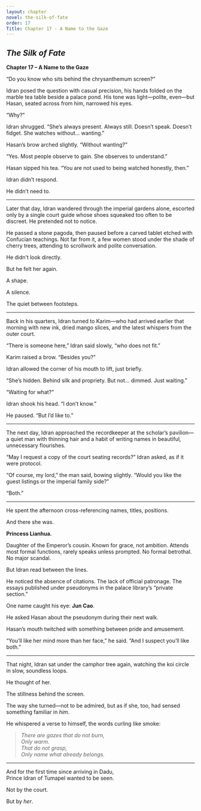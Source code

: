 ```yaml
---
layout: chapter
novel: the-silk-of-fate
order: 17
Title: Chapter 17 - A Name to the Gaze
---
```


## *The Silk of Fate*  
**Chapter 17 – A Name to the Gaze**

“Do you know who sits behind the chrysanthemum screen?”

Idran posed the question with casual precision, his hands folded on the marble tea table beside a palace pond. His tone was light—polite, even—but Hasan, seated across from him, narrowed his eyes.

“Why?”

Idran shrugged. “She’s always present. Always still. Doesn’t speak. Doesn’t fidget. She watches without... wanting.”

Hasan’s brow arched slightly. “Without wanting?”

“Yes. Most people observe to gain. She observes to understand.”

Hasan sipped his tea. “You are not used to being watched honestly, then.”

Idran didn’t respond.

He didn’t need to.

---

Later that day, Idran wandered through the imperial gardens alone, escorted only by a single court guide whose shoes squeaked too often to be discreet. He pretended not to notice.

He passed a stone pagoda, then paused before a carved tablet etched with Confucian teachings. Not far from it, a few women stood under the shade of cherry trees, attending to scrollwork and polite conversation.

He didn’t look directly.

But he felt her again.

A shape.

A silence.

The quiet between footsteps.

---

Back in his quarters, Idran turned to Karim—who had arrived earlier that morning with new ink, dried mango slices, and the latest whispers from the outer court.

“There is someone here,” Idran said slowly, “who does not fit.”

Karim raised a brow. “Besides you?”

Idran allowed the corner of his mouth to lift, just briefly.

“She’s hidden. Behind silk and propriety. But not... dimmed. Just waiting.”

“Waiting for what?”

Idran shook his head. “I don’t know.”

He paused. “But I’d like to.”

---

The next day, Idran approached the recordkeeper at the scholar’s pavilion—a quiet man with thinning hair and a habit of writing names in beautiful, unnecessary flourishes.

“May I request a copy of the court seating records?” Idran asked, as if it were protocol.

“Of course, my lord,” the man said, bowing slightly. “Would you like the guest listings or the imperial family side?”

“Both.”

---

He spent the afternoon cross-referencing names, titles, positions.

And there she was.

**Princess Lianhua.**

Daughter of the Emperor’s cousin. Known for grace, not ambition. Attends most formal functions, rarely speaks unless prompted. No formal betrothal. No major scandal.

But Idran read between the lines.

He noticed the absence of citations. The lack of official patronage. The essays published under pseudonyms in the palace library’s “private section.”

One name caught his eye: **Jun Cao**.

He asked Hasan about the pseudonym during their next walk.

Hasan’s mouth twitched with something between pride and amusement.

“You’ll like her mind more than her face,” he said. “And I suspect you’ll like both.”

---

That night, Idran sat under the camphor tree again, watching the koi circle in slow, soundless loops.

He thought of her.

The stillness behind the screen.

The way she turned—not to be admired, but as if she, too, had sensed something familiar in *him*.

He whispered a verse to himself, the words curling like smoke:

> *There are gazes that do not burn,*  
> *Only warm.*  
> *That do not grasp,*  
> *Only name what already belongs.*

---

And for the first time since arriving in Dadu,  
Prince Idran of Tumapel wanted to be seen.

Not by the court.

But by *her*.